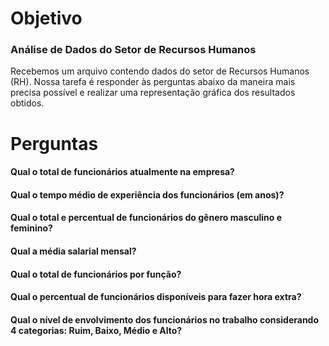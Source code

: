 # Objetivo

### Análise de Dados do Setor de Recursos Humanos
Recebemos um arquivo contendo dados do setor de Recursos Humanos (RH). Nossa tarefa é responder às perguntas abaixo da maneira mais precisa possível e realizar uma representação gráfica dos resultados obtidos.

# Perguntas
#### Qual o total de funcionários atualmente na empresa?
#### Qual o tempo médio de experiência dos funcionários (em anos)?
#### Qual o total e percentual de funcionários do gênero masculino e feminino?
#### Qual a média salarial mensal?
#### Qual o total de funcionários por função?
#### Qual o percentual de funcionários disponíveis para fazer hora extra?
#### Qual o nível de envolvimento dos funcionários no trabalho considerando 4 categorias: Ruim, Baixo, Médio e Alto?
